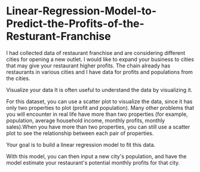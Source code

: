 # Linear-Regression-Model-to-Predict-the-Profits-of-the-Resturant-Franchise
I had collected data of  restaurant franchise and are considering different cities for opening a new outlet.  I would like to expand your business to cities that may give your restaurant higher profits. The chain already has restaurants in various cities and I have data for profits and populations from the cities. 

Visualize your data
It is often useful to understand the data by visualizing it.

For this dataset, you can use a scatter plot to visualize the data, since it has only two properties to plot (profit and population).
Many other problems that you will encounter in real life have more than two properties (for example, population, average household income, monthly profits, monthly sales).When you have more than two properties, you can still use a scatter plot to see the relationship between each pair of properties.

Your goal is to build a linear regression model to fit this data.

With this model, you can then input a new city's population, and have the model estimate your restaurant's potential monthly profits for that city.

